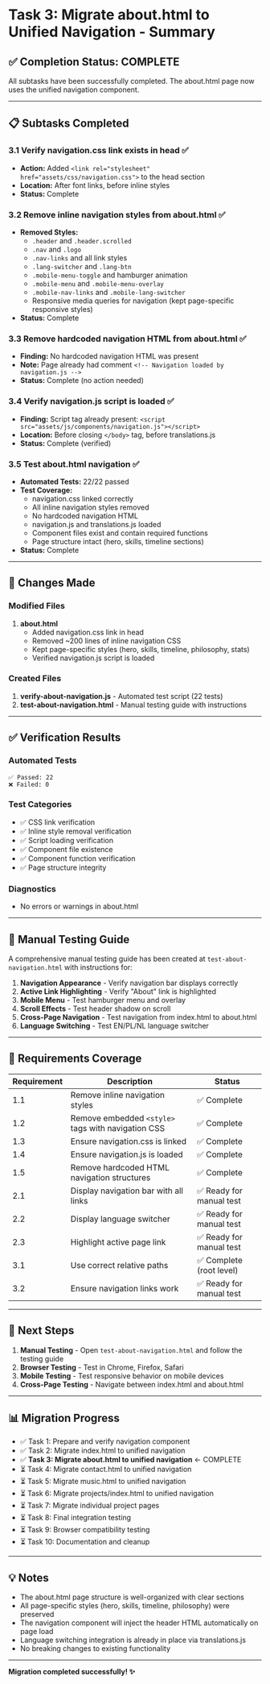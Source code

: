 # Task 3: Migrate about.html to Unified Navigation - Summary

## ✅ Completion Status: COMPLETE

All subtasks have been successfully completed. The about.html page now uses the unified navigation component.

---

## 📋 Subtasks Completed

### 3.1 Verify navigation.css link exists in head ✅
- **Action:** Added `<link rel="stylesheet" href="assets/css/navigation.css">` to the head section
- **Location:** After font links, before inline styles
- **Status:** Complete

### 3.2 Remove inline navigation styles from about.html ✅
- **Removed Styles:**
  - `.header` and `.header.scrolled`
  - `.nav` and `.logo`
  - `.nav-links` and all link styles
  - `.lang-switcher` and `.lang-btn`
  - `.mobile-menu-toggle` and hamburger animation
  - `.mobile-menu` and `.mobile-menu-overlay`
  - `.mobile-nav-links` and `.mobile-lang-switcher`
  - Responsive media queries for navigation (kept page-specific responsive styles)
- **Status:** Complete

### 3.3 Remove hardcoded navigation HTML from about.html ✅
- **Finding:** No hardcoded navigation HTML was present
- **Note:** Page already had comment `<!-- Navigation loaded by navigation.js -->`
- **Status:** Complete (no action needed)

### 3.4 Verify navigation.js script is loaded ✅
- **Finding:** Script tag already present: `<script src="assets/js/components/navigation.js"></script>`
- **Location:** Before closing `</body>` tag, before translations.js
- **Status:** Complete (verified)

### 3.5 Test about.html navigation ✅
- **Automated Tests:** 22/22 passed
- **Test Coverage:**
  - navigation.css linked correctly
  - All inline navigation styles removed
  - No hardcoded navigation HTML
  - navigation.js and translations.js loaded
  - Component files exist and contain required functions
  - Page structure intact (hero, skills, timeline sections)
- **Status:** Complete

---

## 🔧 Changes Made

### Modified Files
1. **about.html**
   - Added navigation.css link in head
   - Removed ~200 lines of inline navigation CSS
   - Kept page-specific styles (hero, skills, timeline, philosophy, stats)
   - Verified navigation.js script is loaded

### Created Files
1. **verify-about-navigation.js** - Automated test script (22 tests)
2. **test-about-navigation.html** - Manual testing guide with instructions

---

## ✅ Verification Results

### Automated Tests
```
✅ Passed: 22
❌ Failed: 0
```

### Test Categories
- ✅ CSS link verification
- ✅ Inline style removal verification
- ✅ Script loading verification
- ✅ Component file existence
- ✅ Component function verification
- ✅ Page structure integrity

### Diagnostics
- No errors or warnings in about.html

---

## 📝 Manual Testing Guide

A comprehensive manual testing guide has been created at `test-about-navigation.html` with instructions for:

1. **Navigation Appearance** - Verify navigation bar displays correctly
2. **Active Link Highlighting** - Verify "About" link is highlighted
3. **Mobile Menu** - Test hamburger menu and overlay
4. **Scroll Effects** - Test header shadow on scroll
5. **Cross-Page Navigation** - Test navigation from index.html to about.html
6. **Language Switching** - Test EN/PL/NL language switcher

---

## 🎯 Requirements Coverage

| Requirement | Description | Status |
|-------------|-------------|--------|
| 1.1 | Remove inline navigation styles | ✅ Complete |
| 1.2 | Remove embedded `<style>` tags with navigation CSS | ✅ Complete |
| 1.3 | Ensure navigation.css is linked | ✅ Complete |
| 1.4 | Ensure navigation.js is loaded | ✅ Complete |
| 1.5 | Remove hardcoded HTML navigation structures | ✅ Complete |
| 2.1 | Display navigation bar with all links | ✅ Ready for manual test |
| 2.2 | Display language switcher | ✅ Ready for manual test |
| 2.3 | Highlight active page link | ✅ Ready for manual test |
| 3.1 | Use correct relative paths | ✅ Complete (root level) |
| 3.2 | Ensure navigation links work | ✅ Ready for manual test |

---

## 🚀 Next Steps

1. **Manual Testing** - Open `test-about-navigation.html` and follow the testing guide
2. **Browser Testing** - Test in Chrome, Firefox, Safari
3. **Mobile Testing** - Test responsive behavior on mobile devices
4. **Cross-Page Testing** - Navigate between index.html and about.html

---

## 📊 Migration Progress

- ✅ Task 1: Prepare and verify navigation component
- ✅ Task 2: Migrate index.html to unified navigation
- ✅ **Task 3: Migrate about.html to unified navigation** ← COMPLETE
- ⏳ Task 4: Migrate contact.html to unified navigation
- ⏳ Task 5: Migrate music.html to unified navigation
- ⏳ Task 6: Migrate projects/index.html to unified navigation
- ⏳ Task 7: Migrate individual project pages
- ⏳ Task 8: Final integration testing
- ⏳ Task 9: Browser compatibility testing
- ⏳ Task 10: Documentation and cleanup

---

## 💡 Notes

- The about.html page structure is well-organized with clear sections
- All page-specific styles (hero, skills, timeline, philosophy) were preserved
- The navigation component will inject the header HTML automatically on page load
- Language switching integration is already in place via translations.js
- No breaking changes to existing functionality

---

**Migration completed successfully! ✨**
